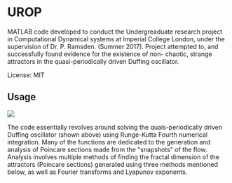 # UROP

MATLAB code developed to conduct the Undergreaduate research project in Computational Dynamical systems at Imperial College London,
under the supervision of Dr. P. Ramsden. (Summer 2017). Project attempted to, and successfully found evidence for the existence of non-
chaotic, strange attractors in the quasi-periodically driven Duffing oscillator. 

License: MIT

## Usage ##
<img src="https://latex.codecogs.com/gif.latex?\begin{align*} 
y &= \dot{x} \\
\dot{y} &= \alpha y + \beta x + \delta x^3 + \gamma_1 \cos (t) + \gamma_2 \cos (\tau)
\end{align*}" /> 

The code essentially revolves around solving the quais-periodically driven Duffing oscillator (shown above) using Runge-Kutta Fourth 
numerical integration. Many of the functions are dedicated to the generation and analysis of Poincare sections made from the "snapshots"
of the flow. Analysis involves multiple methods of finding the fractal dimension of the attractors (Poincare sections) generated using 
three methods mentioned below, as well as Fourier transforms and Lyapunov exponents.



